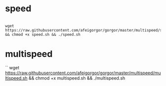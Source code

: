 # speed


```

wget https://raw.githubusercontent.com/afeigorgor/gorgor/master/multispeed/speed.sh && chmod +x speed.sh && ./speed.sh
```

# multispeed

``
wget https://raw.githubusercontent.com/afeigorgor/gorgor/master/multispeed/multispeed.sh && chmod +x multispeed.sh && ./multispeed.sh
```
